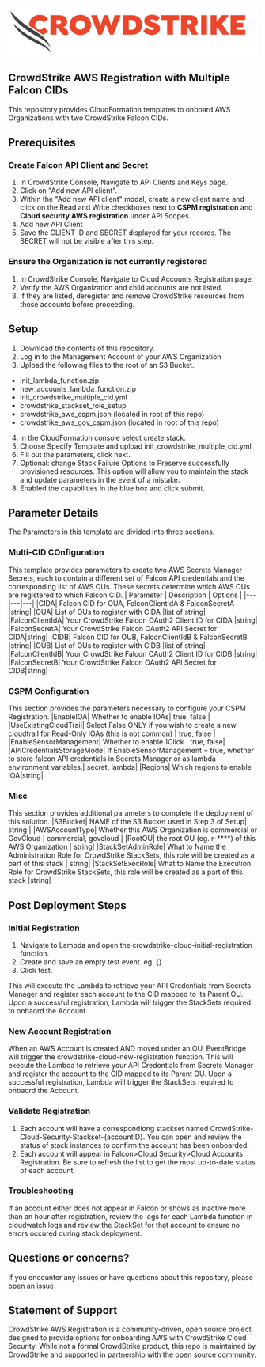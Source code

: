 ![](https://raw.githubusercontent.com/CrowdStrike/falconpy/main/docs/asset/cs-logo.png)

## CrowdStrike AWS Registration with Multiple Falcon CIDs

This repository provides CloudFormation templates to onboard AWS Organizations with two CrowdStrike Falcon CIDs.

## Prerequisites

### Create Falcon API Client and Secret
1. In CrowdStrike Console, Navigate to API Clients and Keys page.
2. Click on "Add new API client".
3. Within the "Add new API client" modal, create a new client name and click on the Read and Write checkboxes next to **CSPM registration** and **Cloud security AWS registration** under API Scopes..
4. Add new API Client
5. Save the CLIENT ID and SECRET displayed for your records. The SECRET will not be visible after this step.

### Ensure the Organization is not currently registered
1. In CrowdStrike Console, Navigate to Cloud Accounts Registration page.
2. Verify the AWS Organization and child accounts are not listed.
3. If they are listed, deregister and remove CrowdStrike resources from those accounts before proceeding.


## Setup
1. Download the contents of this repository.
2. Log in to the Management Account of your AWS Organization
3. Upload the following files to the root of an S3 Bucket.
- init_lambda_function.zip 
- new_accounts_lambda_function.zip
- init_crowdstrike_multiple_cid.yml
- crowdstrike_stackset_role_setup
- crowdstrike_aws_cspm.json (located in root of this repo)
- crowdstrike_aws_gov_cspm.json (located in root of this repo)
4. In the CloudFormation console select create stack.
5. Choose Specify Template and upload init_crowdstrike_multiple_cid.yml
6. Fill out the parameters, click next.
7. Optional: change Stack Failure Options to Preserve successfully provisioned resources. This option will allow you to maintain the stack and update parameters in the event of a mistake.
7. Enabled the capabilities in the blue box and click submit.

## Parameter Details
The Parameters in this template are divided into three sections.

### Multi-CID COnfiguration
This template provides parameters to create two AWS Secrets Manager Secrets, each to contain a different set of Falcon API credentials and the corresponding list of AWS OUs.  These secrets determine which AWS OUs are registered to which Falcon CID.
| Parameter | Description | Options |
|---|---|---|
|CIDA| Falcon CID for OUA, FalconClientIdA & FalconSecretA |string|
|OUA| List of OUs to register with CIDA |list of string|
|FalconClientIdA| Your CrowdStrike Falcon OAuth2 Client ID for CIDA |string|
|FalconSecretA| Your CrowdStrike Falcon OAuth2 API Secret for CIDA|string|
|CIDB| Falcon CID for OUB, FalconClientIdB & FalconSecretB |string|
|OUB| List of OUs to register with CIDB |list of string|
|FalconClientIdB| Your CrowdStrike Falcon OAuth2 Client ID for CIDB |string|
|FalconSecretB| Your CrowdStrike Falcon OAuth2 API Secret for CIDB|string|

### CSPM Configuration
This section provides the parameters necessary to configure your CSPM Registration.
|EnableIOA| Whether to enable IOAs| true, false |
|UseExistingCloudTrail| Select False ONLY if you wish to create a new cloudtrail for Read-Only IOAs (this is not common) | true, false |
|EnableSensorManagement| Whether to enable 1Click | true, false|
|APICredentialsStorageMode| If EnableSensorManagement = true, whether to store falcon API credentials in Secrets Manager or as lambda environment variables.| secret, lambda|
|Regions| Which regions to enable IOA|string|

### Misc
This section provides additional parameters to complete the deployment of this solution.
|S3Bucket| NAME of the S3 Bucket used in Step 3 of Setup| string |
|AWSAccountType| Whether this AWS Organization is commercial or GovCloud | commercial, govcloud |
|RootOU| the root OU (eg. r-****) of this AWS Organization | string|
|StackSetAdminRole| What to Name the Administration Role for CrowdStrike StackSets, this role will be created as a part of this stack | string|
|StackSetExecRole| What to Name the Execution Role for CrowdStrike StackSets, this role will be created as a part of this stack |string|

## Post Deployment Steps

### Initial Registration
1. Navigate to Lambda and open the crowdstrike-cloud-initial-registration function.
2. Create and save an empty test event. eg. {}
3. Click test.

This will execute the Lambda to retrieve your API Credentials from Secrets Manager and register each account to the CID mapped to its Parent OU.  Upon a successful registration, Lambda will trigger the StackSets required to onbaord the Account.

### New Account Registration
When an AWS Account is created AND moved under an OU, EventBridge will trigger the crowdstrike-cloud-new-registration function. This will execute the Lambda to retrieve your API Credentials from Secrets Manager and register the account to the CID mapped to its Parent OU.  Upon a successful registration, Lambda will trigger the StackSets required to onbaord the Account.

### Validate Registration
1. Each account will have a correspondiong stackset named CrowdStrike-Cloud-Security-Stackset-{accountID}.  You can open and review the status of stack instances to confirm the account has been onboarded.
2. Each account will appear in Falcon>Cloud Security>Cloud Accounts Registration.  Be sure to refresh the list to get the most up-to-date status of each account.

### Troubleshooting
If an account either does not appear in Falcon or shows as inactive more than an hour after registration, review the logs for each Lambda function in cloudwatch logs and review the StackSet for that account to ensure no errors occured during stack deployment.

## Questions or concerns?

If you encounter any issues or have questions about this repository, please open an [issue](https://github.com/CrowdStrike/cloud-aws-registration-cloudformation/issues/new/choose).

## Statement of Support

CrowdStrike AWS Registration is a community-driven, open source project designed to provide options for onboarding AWS with CrowdStrike Cloud Security. While not a formal CrowdStrike product, this repo is maintained by CrowdStrike and supported in partnership with the open source community.